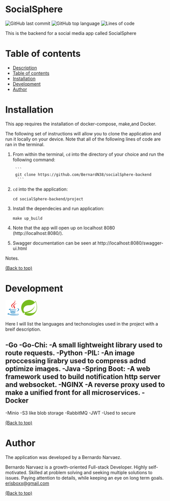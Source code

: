 # SocialSphere


![GitHub last commit](https://github.com/BernardN38/socialSphere-backend/commits/main)
![GitHub top language](https://github.com/BernardN38/socialSphere-backend)
![Lines of code](https://github.com/BernardN38/socialSphere-backend)


This is the backend for a social media app called SocialSphere


# Table of contents
- [Description](#SocialSphere)
- [Table of contents](#table-of-contents)
- [Installation](#installation)
- [Development](#development)
- [Author](#author)

# Installation

This app requires the installation of docker-compose, make,and Docker.


The following set of instructions will allow you to clone the application and run it locally on your device. Note that all of the following lines of code are ran in the terminal.

1. From within the terminal, `cd` into the directory of your choice and run the following command:

        ```
        git clone https://github.com/BernardN38/socialSphere-backend
         ```

2. `cd` into the the application: 
	
	```
	cd socialSphere-backend/project
	```

3. Install the dependecies and run application:

	```
	make up_build
	```

	
5. Note that the app will open up on localhost 8080 (http://localhost:8080/). 
6. Swagger documentation can be seen at http://localhost:8080/swagger-ui.html

Notes.


	
[(Back to top)](#table-of-contents)



# Development




<img src="https://raw.githubusercontent.com/devicons/devicon/1119b9f84c0290e0f0b38982099a2bd027a48bf1/icons/java/java-original.svg" alt="Java Logo" height="50px" width="50px"><img src="https://raw.githubusercontent.com/devicons/devicon/1119b9f84c0290e0f0b38982099a2bd027a48bf1/icons/spring/spring-original.svg" alt="Spring Logo" height="50px" width="50px">

Here I will list the languages and techonologies used in the project with a breif description.

-Go
  -Go-Chi: 
    -A small lightweight library used to route requests.
-Python
  -PIL:
    -An image proccessing lirabry used to compress adnd optimize images.
-Java
  -Spring Boot:
    -A web framework used to build notification http server and websocket.
-NGINX
  -A reverse proxy used to make a unified front for all microservices.
-Docker
  -
-Minio
  -S3 like blob storage
-RabbitMQ
-JWT
  -Used to secure






[(Back to top)](#table-of-contents)

# Author

The application was developed by a Bernardo Narvaez.

Bernardo Narvaez is a growth-oriented Full-stack Developer. Highly self-motivated. Skilled at problem solving and seeking multiple solutions to issues. Paying attention to details, while keeping an eye on long term goals.
[erisboxx@gmail.com](erisboxx@gmail.com)

[(Back to top)](#table-of-contents)
